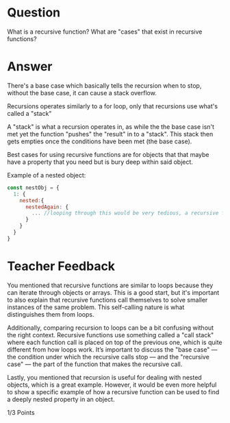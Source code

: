 # Question

What is a recursive function? What are "cases" that exist in recursive functions?

# Answer

<!-- Recursive functions are similar to loops in that you can iterate through objects or arrays with the need of calling for a for loop. 

Best cases for using recursive functions are for objects that that maybe have a property that you need but is bury deep within said object. -->

There's a base case which basically tells the recursion when to stop, without the base case, it can cause a stack overflow.

Recursions operates similarly to a for loop, only that recursions use what's called a "stack"

A "stack" is what a recursion operates in, as while the the base case isn't met yet the function "pushes" the "result" in to a "stack". This stack then gets empties once the conditions have been met (the base case).

Best cases for using recursive functions are for objects that that maybe have a property that you need but is bury deep within said object.

Example of a nested object:

```js
const nestObj = {
  1: {
    nested:{
      nestedAgain: {
        ... //looping through this would be very tedious, a recursive function would be best to solve this issue
      }
    }
  }
}
```

# Teacher Feedback
You mentioned that recursive functions are similar to loops because they can iterate through objects or arrays. This is a good start, but it's important to also explain that recursive functions call themselves to solve smaller instances of the same problem. This self-calling nature is what distinguishes them from loops.

Additionally, comparing recursion to loops can be a bit confusing without the right context. Recursive functions use something called a "call stack" where each function call is placed on top of the previous one, which is quite different from how loops work. It’s important to discuss the "base case" — the condition under which the recursive calls stop — and the "recursive case" — the part of the function that makes the recursive call.

Lastly, you mentioned that recursion is useful for dealing with nested objects, which is a great example. However, it would be even more helpful to show a specific example of how a recursive function can be used to find a deeply nested property in an object. 

1/3 Points